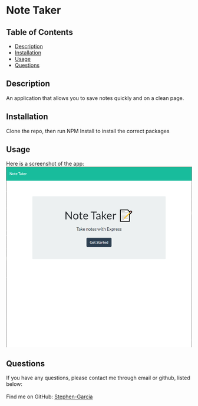 # Note Taker
 
## Table of Contents
- [Description](#description)
- [Installation](#installation)
- [Usage](#usage)
- [Questions](#questions)
## Description
An application that allows you to save notes quickly and on a clean page.
## Installation
Clone the repo, then run NPM Install to install the correct packages
## Usage
Here is a screenshot of the app:
[![Product Name Screen Shot][product-screenshot]](#)
## Questions
If you have any questions, please contact me through email or github, listed below:<br />
<br />
Find me on GitHub: [Stephen-Garcia](https://github.com/Stephen-Garcia)<br />
<br />
    
<!-- MARKDOWN LINKS & IMAGES -->
[product-screenshot]: assets/demo.png